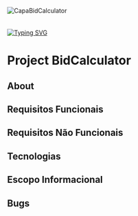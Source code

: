 ![CapaBidCalculator](https://user-images.githubusercontent.com/113690864/228866780-26b69a12-9075-40e5-9671-38d72debc3c5.gif)
<br><br><br>
[![Typing SVG](https://readme-typing-svg.demolab.com?font=Fira+Code&pause=1000&width=435&lines=BidCalculator!;ReactJS+-+Axios+-+Json+Server!&pause=1000&color=00bdd6&width=435)](https://git.io/typing-svg)

# Project BidCalculator


## About
## Requisitos Funcionais
## Requisitos Não Funcionais 
## Tecnologias
## Escopo Informacional
## Bugs 
